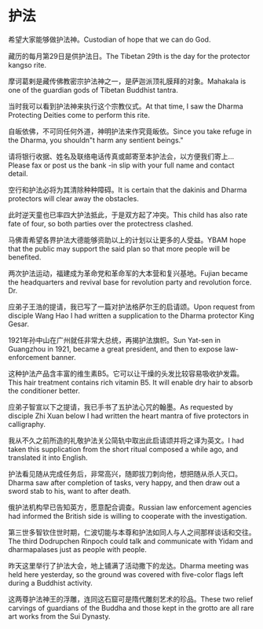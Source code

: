 # 护法

<p><span class="chinese">希望大家能够做护法神。</span><span class="english">Custodian of hope that we can do God.</span></p>

<p><span class="chinese">藏历的每月第29日是供护法日。</span><span class="english">The Tibetan 29th is the day for the protector kangso rite.</span></p>

<p><span class="chinese">摩诃葛剌是藏传佛教密宗护法神之一，是萨迦派顶礼膜拜的对象。</span><span class="english">Mahakala is one of the guardian gods of Tibetan Buddhist tantra.</span></p>

<p><span class="chinese">当时我可以看到护法神来执行这个宗教仪式。</span><span class="english">At that time, I saw the Dharma Protecting Deities come to perform this rite.</span></p>

<p><span class="chinese">自皈依佛，不可同任何外道，神明护法来作究竟皈依。</span><span class="english">Since you take refuge in the Dharma, you shouldn"t harm any sentient beings."</span></p>

<p><span class="chinese">请将银行收据、姓名及联络电话传真或邮寄至本护法会，以方便我们寄上…</span><span class="english">Please fax or post us the bank -in slip with your full name and contact detail.</span></p>

<p><span class="chinese">空行和护法必将为其清除种种障碍。</span><span class="english">It is certain that the dakinis and Dharma protectors will clear away the obstacles.</span></p>

<p><span class="chinese">此时逆天童也已率四大护法抵此，于是双方起了冲突。</span><span class="english">This child has also rate fate of four, so both parties over the protectress clashed.</span></p>

<p><span class="chinese">马佛青希望各界护法大德能够资助以上的计划以让更多的人受益。</span><span class="english">YBAM hope that the public may support the said plan so that more people will be benefited.</span></p>

<p><span class="chinese">两次护法运动，福建成为革命党和革命军的大本营和复兴基地。</span><span class="english">Fujian became the headquarters and revival base for revolution party and revolution force. Dr.</span></p>

<p><span class="chinese">应弟子王浩的提请，我已写了一篇对护法格萨尔王的启请颂。</span><span class="english">Upon request from disciple Wang Hao I had written a supplication to the Dharma protector King Gesar.</span></p>

<p><span class="chinese">1921年孙中山在广州就任非常大总统，再揭护法旗帜。</span><span class="english">Sun Yat-sen in Guangzhou in 1921, became a great president, and then to expose law-enforcement banner.</span></p>

<p><span class="chinese">这种护法产品含丰富的维生素B5。它可以让干燥的头发比较容易吸收护发霜。</span><span class="english">This hair treatment contains rich vitamin B5. It will enable dry hair to absorb the conditioner better.</span></p>

<p><span class="chinese">应弟子智宣以下之提请，我已手书了五护法心咒的翰墨。</span><span class="english">As requested by disciple Zhi Xuan below I had written the heart mantra of five protectors in calligraphy.</span></p>

<p><span class="chinese">我从不久之前所造的礼敬护法关公简轨中取出此启请颂并将之译为英文。</span><span class="english">I had taken this supplication from the short ritual composed a while ago, and translated it into English.</span></p>

<p><span class="chinese">护法看见随从完成任务后，非常高兴，随即拔刀刺向他，想把随从杀人灭口。</span><span class="english">Dharma saw after completion of tasks, very happy, and then draw out a sword stab to his, want to after death.</span></p>

<p><span class="chinese">俄护法机构早已告知英方，愿意配合调查。</span><span class="english">Russian law enforcement agencies had informed the British side is willing to cooperate with the investigation.</span></p>

<p><span class="chinese">第三世多智钦住世时期，仁波切能与本尊和护法如同人与人之间那样谈话和交往。</span><span class="english">The third Dodrupchen Rinpoch could talk and communicate with Yidam and dharmapalases just as people with people.</span></p>

<p><span class="chinese">昨天这里举行了护法大会，地上铺满了活动撒下的龙达。</span><span class="english">Dharma meeting was held here yesterday, so the ground was covered with five-color flags left during a Buddhist activity.</span></p>

<p><span class="chinese">这两尊护法神王的浮雕，连同这石窟可是隋代雕刻艺术的珍品。</span><span class="english">These two relief carvings of guardians of the Buddha and those kept in the grotto are all rare art works from the Sui Dynasty.</span></p>

